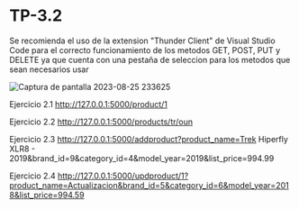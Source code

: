 # TP-3.2

Se recomienda el uso de la extension "Thunder Client" de Visual Studio Code para el correcto funcionamiento de los metodos GET, POST, PUT y DELETE ya que cuenta con una pestaña de seleccion para los metodos que sean necesarios usar

![Captura de pantalla 2023-08-25 233625](https://github.com/LuisLgvc/TP-3.2/assets/113144443/0d2aa0ff-fcd0-4d98-bd4b-86420c84ed7f)

Ejercicio 2.1
http://127.0.0.1:5000/product/1

Ejercicio 2.2
http://127.0.0.1:5000/products/tr/oun

Ejercicio 2.3
http://127.0.0.1:5000/addproduct?product_name=Trek Hiperfly XLR8 - 2019&brand_id=9&category_id=4&model_year=2019&list_price=994.99

Ejercicio 2.4
http://127.0.0.1:5000/updproduct/1?product_name=Actualizacion&brand_id=5&category_id=6&model_year=2018&list_price=994.59
